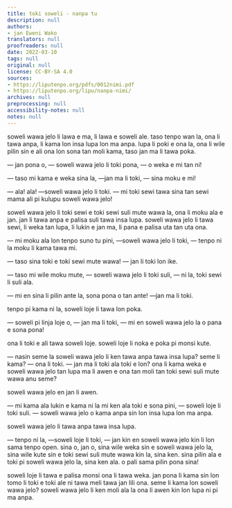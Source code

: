 ```yaml
---
title: toki soweli - nanpa tu
description: null
authors:
- jan Eweni Wako
translators: null
proofreaders: null
date: 2022-03-10
tags: null
original: null
license: CC-BY-SA 4.0
sources:
- https://liputenpo.org/pdfs/0012nimi.pdf
- https://liputenpo.org/lipu/nanpa-nimi/
archives: null
preprocessing: null
accessibility-notes: null
notes: null
---
```


soweli wawa jelo li lawa e ma, li lawa e soweli ale. taso tenpo wan la, ona li tawa anpa, li kama lon insa lupa lon ma anpa. lupa li poki e ona la, ona li wile pilin sin e ali ona lon sona tan moli kama, taso jan ma li tawa poka.

— jan pona o, — soweli wawa jelo li toki pona, — o weka e mi tan ni!

— taso mi kama e weka sina la, —jan ma li toki, — sina moku e mi!

— ala! ala! —soweli wawa jelo li toki. — mi toki sewi tawa sina tan sewi mama ali pi kulupu soweli wawa jelo!

soweli wawa jelo li toki sewi e toki sewi suli mute wawa la, ona li moku ala e jan. jan li tawa anpa e palisa suli tawa insa lupa. soweli wawa jelo li tawa sewi, li weka tan lupa, li lukin e jan ma, li pana e palisa uta tan uta ona.

— mi moku ala lon tenpo suno tu pini, —soweli wawa jelo li toki, — tenpo ni la moku li kama tawa mi.

— taso sina toki e toki sewi mute wawa! — jan li toki lon ike.

— taso mi wile moku mute, — soweli wawa jelo li toki suli, — ni la, toki sewi li suli ala.

— mi en sina li pilin ante la, sona pona o tan ante! —jan ma li toki.

tenpo pi kama ni la, soweli loje li tawa lon poka.

— soweli pi linja loje o, — jan ma li toki, — mi en soweli wawa jelo la o pana e sona pona!

ona li toki e ali tawa soweli loje. soweli loje li noka e poka pi monsi kute.

— nasin seme la soweli wawa jelo li ken tawa anpa tawa insa lupa? seme li kama? — ona li toki. — jan ma li toki ala toki e lon? ona li kama weka e soweli wawa jelo tan lupa ma li awen e ona tan moli tan toki sewi suli mute wawa anu seme?

soweli wawa jelo en jan li awen.

— mi kama ala lukin e kama ni la mi ken ala toki e sona pini, — soweli loje li toki suli. — soweli wawa jelo o kama anpa sin lon insa lupa lon ma anpa.

soweli wawa jelo li tawa anpa tawa insa lupa.

— tenpo ni la, —soweli loje li toki, — jan kin en soweli wawa jelo kin li lon sama tenpo open. sina o, jan o, sina wile weka sin e soweli wawa jelo la, sina wile kute sin e toki sewi suli mute wawa kin la, sina ken. sina pilin ala e toki pi soweli wawa jelo la, sina ken ala. o pali sama pilin pona sina!

soweli loje li tawa e palisa monsi ona li tawa weka. jan pona li kama sin lon tomo li toki e toki ale ni tawa meli tawa jan lili ona. seme li kama lon soweli wawa jelo? soweli wawa jelo li ken moli ala la ona li awen kin lon lupa ni pi ma anpa.